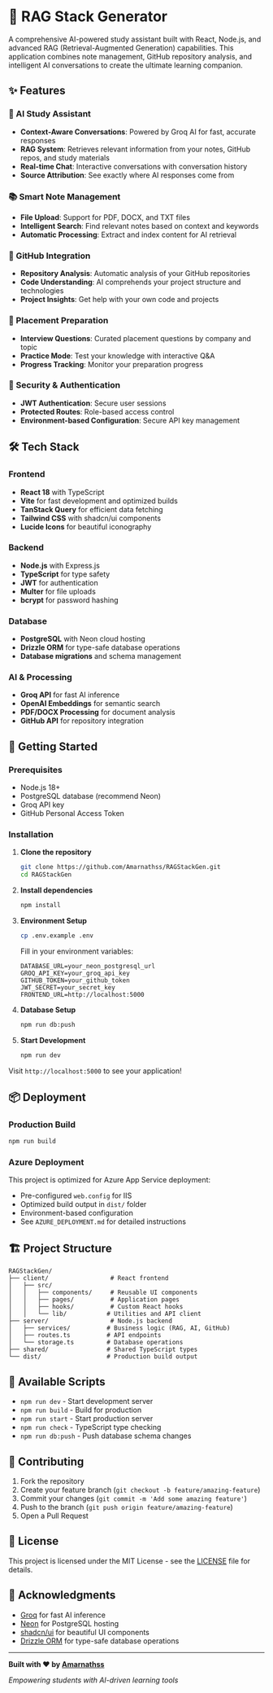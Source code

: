 # 🚀 RAG Stack Generator

A comprehensive AI-powered study assistant built with React, Node.js, and advanced RAG (Retrieval-Augmented Generation) capabilities. This application combines note management, GitHub repository analysis, and intelligent AI conversations to create the ultimate learning companion.

## ✨ Features

### 🤖 AI Study Assistant
- **Context-Aware Conversations**: Powered by Groq AI for fast, accurate responses
- **RAG System**: Retrieves relevant information from your notes, GitHub repos, and study materials
- **Real-time Chat**: Interactive conversations with conversation history
- **Source Attribution**: See exactly where AI responses come from

### 📚 Smart Note Management
- **File Upload**: Support for PDF, DOCX, and TXT files
- **Intelligent Search**: Find relevant notes based on context and keywords
- **Automatic Processing**: Extract and index content for AI retrieval

### 🐙 GitHub Integration
- **Repository Analysis**: Automatic analysis of your GitHub repositories
- **Code Understanding**: AI comprehends your project structure and technologies
- **Project Insights**: Get help with your own code and projects

### 🎯 Placement Preparation
- **Interview Questions**: Curated placement questions by company and topic
- **Practice Mode**: Test your knowledge with interactive Q&A
- **Progress Tracking**: Monitor your preparation progress

### 🔐 Security & Authentication
- **JWT Authentication**: Secure user sessions
- **Protected Routes**: Role-based access control
- **Environment-based Configuration**: Secure API key management

## 🛠️ Tech Stack

### Frontend
- **React 18** with TypeScript
- **Vite** for fast development and optimized builds
- **TanStack Query** for efficient data fetching
- **Tailwind CSS** with shadcn/ui components
- **Lucide Icons** for beautiful iconography

### Backend
- **Node.js** with Express.js
- **TypeScript** for type safety
- **JWT** for authentication
- **Multer** for file uploads
- **bcrypt** for password hashing

### Database
- **PostgreSQL** with Neon cloud hosting
- **Drizzle ORM** for type-safe database operations
- **Database migrations** and schema management

### AI & Processing
- **Groq API** for fast AI inference
- **OpenAI Embeddings** for semantic search
- **PDF/DOCX Processing** for document analysis
- **GitHub API** for repository integration

## 🚀 Getting Started

### Prerequisites
- Node.js 18+ 
- PostgreSQL database (recommend Neon)
- Groq API key
- GitHub Personal Access Token

### Installation

1. **Clone the repository**
   ```bash
   git clone https://github.com/Amarnathss/RAGStackGen.git
   cd RAGStackGen
   ```

2. **Install dependencies**
   ```bash
   npm install
   ```

3. **Environment Setup**
   ```bash
   cp .env.example .env
   ```
   
   Fill in your environment variables:
   ```env
   DATABASE_URL=your_neon_postgresql_url
   GROQ_API_KEY=your_groq_api_key
   GITHUB_TOKEN=your_github_token
   JWT_SECRET=your_secret_key
   FRONTEND_URL=http://localhost:5000
   ```

4. **Database Setup**
   ```bash
   npm run db:push
   ```

5. **Start Development**
   ```bash
   npm run dev
   ```

Visit `http://localhost:5000` to see your application!

## 📦 Deployment

### Production Build
```bash
npm run build
```

### Azure Deployment
This project is optimized for Azure App Service deployment:
- Pre-configured `web.config` for IIS
- Optimized build output in `dist/` folder
- Environment-based configuration
- See `AZURE_DEPLOYMENT.md` for detailed instructions

## 🏗️ Project Structure

```
RAGStackGen/
├── client/                 # React frontend
│   ├── src/
│   │   ├── components/     # Reusable UI components
│   │   ├── pages/          # Application pages
│   │   ├── hooks/          # Custom React hooks
│   │   └── lib/           # Utilities and API client
├── server/                 # Node.js backend
│   ├── services/          # Business logic (RAG, AI, GitHub)
│   ├── routes.ts          # API endpoints
│   └── storage.ts         # Database operations
├── shared/                # Shared TypeScript types
└── dist/                  # Production build output
```

## 🔧 Available Scripts

- `npm run dev` - Start development server
- `npm run build` - Build for production
- `npm run start` - Start production server
- `npm run check` - TypeScript type checking
- `npm run db:push` - Push database schema changes

## 🤝 Contributing

1. Fork the repository
2. Create your feature branch (`git checkout -b feature/amazing-feature`)
3. Commit your changes (`git commit -m 'Add some amazing feature'`)
4. Push to the branch (`git push origin feature/amazing-feature`)
5. Open a Pull Request

## 📄 License

This project is licensed under the MIT License - see the [LICENSE](LICENSE) file for details.

## 🙏 Acknowledgments

- [Groq](https://groq.com/) for fast AI inference
- [Neon](https://neon.tech/) for PostgreSQL hosting
- [shadcn/ui](https://ui.shadcn.com/) for beautiful UI components
- [Drizzle ORM](https://orm.drizzle.team/) for type-safe database operations

---

**Built with ❤️ by [Amarnathss](https://github.com/Amarnathss)**

*Empowering students with AI-driven learning tools*
